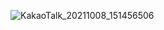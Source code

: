 ![KakaoTalk_20211008_151456506](https://user-images.githubusercontent.com/24909625/136507607-e45ab755-2f73-4f87-8b80-c9440513ec1e.jpg)
